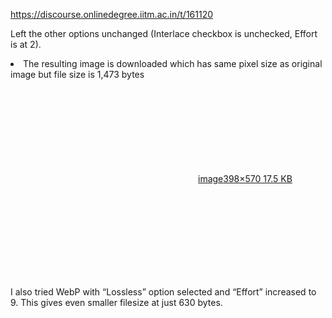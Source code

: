 https://discourse.onlinedegree.iitm.ac.in/t/161120

Left the other options unchanged (Interlace checkbox is unchecked, Effort is at 2).</li>
<li>The resulting image is downloaded which has same pixel size as original image but file size is 1,473 bytes</li>
</ol>
<p><div class="lightbox-wrapper"><a class="lightbox" data-download-href="/uploads/short-url/1MWIHnRjGxA3dYKeOpIdLUgwg6W.png?dl=1" href="https://europe1.discourse-cdn.com/flex013/uploads/iitm/original/3X/0/c/0c8a9ea412f0d3bc7dd073bfb65399ff83e0c22e.png" rel="noopener nofollow ugc" title="image"><div class="meta"><svg aria-hidden="true" class="fa d-icon d-icon-far-image svg-icon"><use href="#far-image"></use></svg><span class="filename">image</span><span class="informations">398×570 17.5 KB</span><svg aria-hidden="true" class="fa d-icon d-icon-discourse-expand svg-icon"><use href="#discourse-expand"></use></svg></div></a></div></p>
<p>I also tried WebP with “Lossless” option selected and “Effort” increased to 9. This gives even smaller filesize at just 630 bytes.